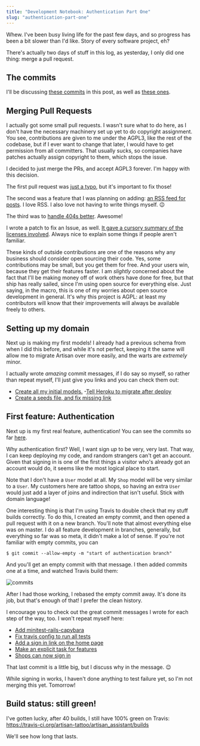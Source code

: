 ```yaml
---
title: "Development Notebook: Authentication Part One"
slug: "authentication-part-one"
---
```


Whew. I've been busy living life for the past few days, and so progress has been a bit slower than I'd like. Story of every software project, eh?

There's actually two days of stuff in this log, as yesterday, I only did one thing: merge a pull request.

## The commits

I'll be discussing [these commits](https://github.com/artisan-tattoo/artisan_assistant/compare/a05ef22dc20632c1099d6e2cea8cc94b10f86865...master) in this post, as well as [these ones](https://github.com/artisan-tattoo/artisan_assistant/pull/8).

## Merging Pull Requests

I actually got some small pull requests. I wasn't sure what to do here, as I
don't have the necessary machinery set up yet to do copyright assignment. You
see, contributions are given to me under the AGPL3, like the rest of the
codebase, but if I ever want to change that later, I would have to get
permission from all committers. That usually sucks, so companies have patches
actually assign copyright to them, which stops the issue.

I decided to just merge the PRs, and accept AGPL3 forever. I'm happy with
this decision.

The first pull request was [just a
typo](https://github.com/artisan-tattoo/artisan_assistant/pull/5), but it's
important to fix those!

The second was a feature that I was planning on adding: [an RSS feed for
posts](https://github.com/artisan-tattoo/artisan_assistant/pull/6). I love RSS.
I also love not having to write things myself. :wink:

The third was to [handle 404s
better](https://github.com/artisan-tattoo/artisan_assistant/pull/7). Awesome!

I wrote a patch to fix an Issue, as well. [It gave a cursory summary of the
licenses
involved](https://github.com/artisan-tattoo/artisan_assistant/issues/3). Always
nice to explain some things if people aren't familiar.

These kinds of outside contributions are one of the reasons why any business
should consider open sourcing their code. Yes, some contributions may be small,
but you get them for free. And your users win, because they get their features
faster. I am _slightly_ concerned about the fact that I'll be making money off
of work others have done for free, but that ship has really sailed, since I'm
using open source for everything else. Just saying, in the macro, this is one
of my worries about open source development in general. It's why this project
is AGPL: at least my contributors will know that their improvements will always
be available freely to others.

## Setting up my domain

Next up is making my first models! I already had a previous schema from when I
did this before, and while it's not perfect, keeping it the same will allow me
to migrate Artisan over more easily, and the warts are _extremely_ minor.

I actually wrote _amazing_ commit messages, if I do say so myself, so rather
than repeat myself, I'll just give you links and you can check them out:

- [Create all my initial models.](https://github.com/artisan-tattoo/artisan_assistant/commit/8168f626e1f4345d97897b7a8e630c6648d3bfba)
-[Tell Heroku to migrate after deploy](https://github.com/artisan-tattoo/artisan_assistant/commit/eb120ff41d56d7cf9706e31edec297eace4622af)
- [Create a seeds file, and fix missing link](https://github.com/artisan-tattoo/artisan_assistant/commit/c89aa7b31f46d8bf0202f704857d83432036ca69)

## First feature: Authentication

Next up is my first real feature, authentication! You can see the commits so
far [here](https://github.com/artisan-tattoo/artisan_assistant/pull/8).

Why authentication first? Well, I want sign _up_ to be very, very last. That
way, I can keep deploying my code, and random strangers can't get an account.
Given that signing in is one of the first things a visitor who's already got
an account would do, it seems like the most logical place to start.

Note that I don't have a `User` model at all. My `Shop` model will be very
similar to a `User`. My customers here are tattoo shops, so having an extra
`User` would just add a layer of joins and indirection that isn't useful. Stick
with domain language!

One interesting thing is that I'm using Travis to double check that my stuff
builds correctly. To do this, I created an empty commit, and then opened a pull
request with it on a new branch. You'll note that almost everything else was on
master. I do all feature development in branches, generally, but everything so
far was so meta, it didn't make a lot of sense. If you're not familiar with
empty commits, you can

    $ git commit --allow-empty -m "start of authentication branch"

And you'll get an empty commit with that message. I then added commits one
at a time, and watched Travis build them:

![commits](https://cloud.githubusercontent.com/assets/27786/3279565/1a5229fa-f404-11e3-96fd-32e3a021833e.png)

After I had those working, I rebased the empty commit away. It's done its job,
but that's enough of that! I prefer the clean history.

I encourage you to check out the great commit messages I wrote for each step of
the way, too. I won't repeat myself here:

- [Add minitest-rails-capybara](https://github.com/artisan-tattoo/artisan_assistant/commit/a637bec103fdc1560e7d6753c14c2f3119117f21)
- [Fix travis config to run all tests](https://github.com/artisan-tattoo/artisan_assistant/commit/b59cffa1f78d2962f637621e0cfbd95de134ac97)
- [Add a sign in link on the home page](https://github.com/artisan-tattoo/artisan_assistant/commit/beec47113af04d549d3a53d72d4d961299acf6c7)
- [Make an explicit task for features](https://github.com/artisan-tattoo/artisan_assistant/commit/cf78ae8f154a425ecff3b3f4ddf662c2cbdb79c1)
- [Shops can now sign in](https://github.com/artisan-tattoo/artisan_assistant/commit/892f9a3b27f5f1ad316f28ce6c3260ba45b36188)

That last commit is a little big, but I discuss why in the message. :wink:

While signing in works, I haven't done anything to test failure yet, so I'm
not merging this yet. Tomorrow!

## Build status: still green!

I've gotten lucky, after 40 builds, I still have 100% green on Travis: https://travis-ci.org/artisan-tattoo/artisan_assistant/builds

We'll see how long that lasts.
